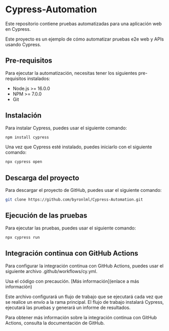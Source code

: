 # Cypress-Automation

Este repositorio contiene pruebas automatizadas para una aplicación web en Cypress.

Este proyecto es un ejemplo de cómo automatizar pruebas e2e web y APIs usando Cypress.

## Pre-requisitos

Para ejecutar la automatización, necesitas tener los siguientes pre-requisitos instalados:

- Node.js >= 16.0.0
- NPM >= 7.0.0
- Git

## Instalación

Para instalar Cypress, puedes usar el siguiente comando:

```bash
npm install cypress
```
Una vez que Cypress esté instalado, puedes iniciarlo con el siguiente comando:

```bash
npx cypress open
```

## Descarga del proyecto
Para descargar el proyecto de GitHub, puedes usar el siguiente comando:
```bash
git clone https://github.com/byronlml/Cypress-Automation.git
```

## Ejecución de las pruebas
Para ejecutar las pruebas, puedes usar el siguiente comando:
```bash
npx cypress run

```

## Integración continua con GitHub Actions
Para configurar la integración continua con GitHub Actions, puedes usar el siguiente archivo .github/workflows/cy.yml.

Usa el código con precaución. [Más información](enlace a más información)

Este archivo configurará un flujo de trabajo que se ejecutará cada vez que se realice un envío a la rama principal. El flujo de trabajo instalará Cypress, ejecutará las pruebas y generará un informe de resultados.

Para obtener más información sobre la integración continua con GitHub Actions, consulta la documentación de GitHub.